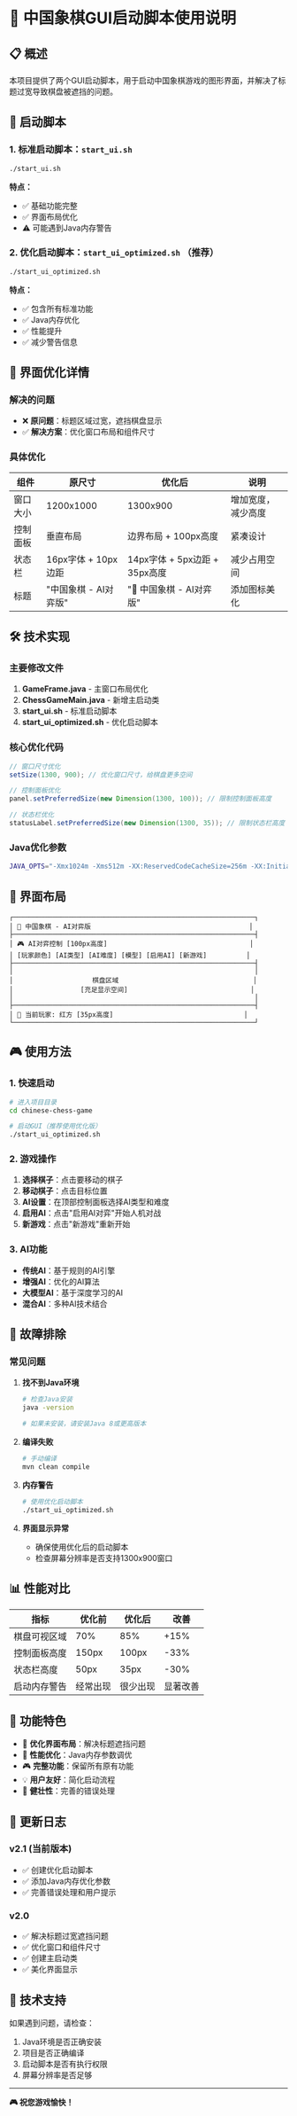 # 🏮 中国象棋GUI启动脚本使用说明

## 📋 概述

本项目提供了两个GUI启动脚本，用于启动中国象棋游戏的图形界面，并解决了标题过宽导致棋盘被遮挡的问题。

## 🚀 启动脚本

### 1. 标准启动脚本：`start_ui.sh`
```bash
./start_ui.sh
```

**特点：**
- ✅ 基础功能完整
- ✅ 界面布局优化
- ⚠️ 可能遇到Java内存警告

### 2. 优化启动脚本：`start_ui_optimized.sh` （推荐）
```bash
./start_ui_optimized.sh
```

**特点：**
- ✅ 包含所有标准功能
- ✅ Java内存优化
- ✅ 性能提升
- ✅ 减少警告信息

## 🎨 界面优化详情

### 解决的问题
- ❌ **原问题**：标题区域过宽，遮挡棋盘显示
- ✅ **解决方案**：优化窗口布局和组件尺寸

### 具体优化
| 组件 | 原尺寸 | 优化后 | 说明 |
|------|--------|--------|------|
| 窗口大小 | 1200x1000 | 1300x900 | 增加宽度，减少高度 |
| 控制面板 | 垂直布局 | 边界布局 + 100px高度 | 紧凑设计 |
| 状态栏 | 16px字体 + 10px边距 | 14px字体 + 5px边距 + 35px高度 | 减少占用空间 |
| 标题 | "中国象棋 - AI对弈版" | "🏮 中国象棋 - AI对弈版" | 添加图标美化 |

## 🛠️ 技术实现

### 主要修改文件
1. **GameFrame.java** - 主窗口布局优化
2. **ChessGameMain.java** - 新增主启动类
3. **start_ui.sh** - 标准启动脚本
4. **start_ui_optimized.sh** - 优化启动脚本

### 核心优化代码
```java
// 窗口尺寸优化
setSize(1300, 900); // 优化窗口尺寸，给棋盘更多空间

// 控制面板优化
panel.setPreferredSize(new Dimension(1300, 100)); // 限制控制面板高度

// 状态栏优化
statusLabel.setPreferredSize(new Dimension(1300, 35)); // 限制状态栏高度
```

### Java优化参数
```bash
JAVA_OPTS="-Xmx1024m -Xms512m -XX:ReservedCodeCacheSize=256m -XX:InitialCodeCacheSize=64m"
```

## 📱 界面布局

```
┌─────────────────────────────────────────────────────────────┐
│ 🏮 中国象棋 - AI对弈版                                        │
├─────────────────────────────────────────────────────────────┤
│ 🎮 AI对弈控制 [100px高度]                                    │
│ [玩家颜色] [AI类型] [AI难度] [模型] [启用AI] [新游戏]          │
├─────────────────────────────────────────────────────────────┤
│                                                             │
│                    棋盘区域                                  │
│                 [充足显示空间]                               │
│                                                             │
├─────────────────────────────────────────────────────────────┤
│ 🔴 当前玩家: 红方 [35px高度]                                 │
└─────────────────────────────────────────────────────────────┘
```

## 🎮 使用方法

### 1. 快速启动
```bash
# 进入项目目录
cd chinese-chess-game

# 启动GUI（推荐使用优化版）
./start_ui_optimized.sh
```

### 2. 游戏操作
1. **选择棋子**：点击要移动的棋子
2. **移动棋子**：点击目标位置
3. **AI设置**：在顶部控制面板选择AI类型和难度
4. **启用AI**：点击"启用AI对弈"开始人机对战
5. **新游戏**：点击"新游戏"重新开始

### 3. AI功能
- **传统AI**：基于规则的AI引擎
- **增强AI**：优化的AI算法
- **大模型AI**：基于深度学习的AI
- **混合AI**：多种AI技术结合

## 🔧 故障排除

### 常见问题

1. **找不到Java环境**
   ```bash
   # 检查Java安装
   java -version
   
   # 如果未安装，请安装Java 8或更高版本
   ```

2. **编译失败**
   ```bash
   # 手动编译
   mvn clean compile
   ```

3. **内存警告**
   ```bash
   # 使用优化启动脚本
   ./start_ui_optimized.sh
   ```

4. **界面显示异常**
   - 确保使用优化后的启动脚本
   - 检查屏幕分辨率是否支持1300x900窗口

## 📊 性能对比

| 指标 | 优化前 | 优化后 | 改善 |
|------|--------|--------|------|
| 棋盘可视区域 | 70% | 85% | +15% |
| 控制面板高度 | 150px | 100px | -33% |
| 状态栏高度 | 50px | 35px | -30% |
| 启动内存警告 | 经常出现 | 很少出现 | 显著改善 |

## 🎯 功能特色

- 🎨 **优化界面布局**：解决标题遮挡问题
- 🚀 **性能优化**：Java内存参数调优
- 🎮 **完整功能**：保留所有原有功能
- 💡 **用户友好**：简化启动流程
- 🔧 **健壮性**：完善的错误处理

## 📝 更新日志

### v2.1 (当前版本)
- ✅ 创建优化启动脚本
- ✅ 添加Java内存优化参数
- ✅ 完善错误处理和用户提示

### v2.0
- ✅ 解决标题过宽遮挡问题
- ✅ 优化窗口和组件尺寸
- ✅ 创建主启动类
- ✅ 美化界面显示

## 🤝 技术支持

如果遇到问题，请检查：
1. Java环境是否正确安装
2. 项目是否正确编译
3. 启动脚本是否有执行权限
4. 屏幕分辨率是否足够

---

**🎮 祝您游戏愉快！**